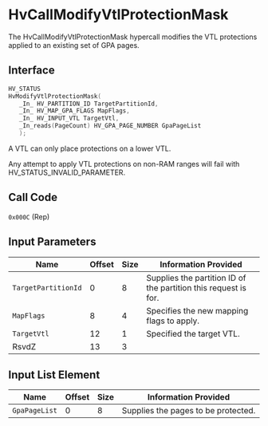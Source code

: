 # HvCallModifyVtlProtectionMask

The HvCallModifyVtlProtectionMask hypercall modifies the VTL protections applied to an existing set of GPA pages.

## Interface

 ```c
HV_STATUS
HvModifyVtlProtectionMask(
    _In_ HV_PARTITION_ID TargetPartitionId,
    _In_ HV_MAP_GPA_FLAGS MapFlags,
    _In_ HV_INPUT_VTL TargetVtl,
    _In_reads(PageCount) HV_GPA_PAGE_NUMBER GpaPageList
    );
 ```

A VTL can only place protections on a lower VTL.

Any attempt to apply VTL protections on non-RAM ranges will fail with HV_STATUS_INVALID_PARAMETER.

## Call Code

`0x000C` (Rep)

## Input Parameters

| Name                    | Offset     | Size     | Information Provided                      |
|-------------------------|------------|----------|-------------------------------------------|
| `TargetPartitionId`     | 0          | 8        | Supplies the partition ID of the partition this request is for. |
| `MapFlags`              | 8          | 4        | Specifies the new mapping flags to apply. |
| `TargetVtl`             | 12         | 1        | Specified the target VTL.                 |
| RsvdZ                   | 13         | 3        |                                           |

## Input List Element

| Name                    | Offset     | Size     | Information Provided                      |
|-------------------------|------------|----------|-------------------------------------------|
| `GpaPageList`           | 0          | 8        | Supplies the pages to be protected.       |